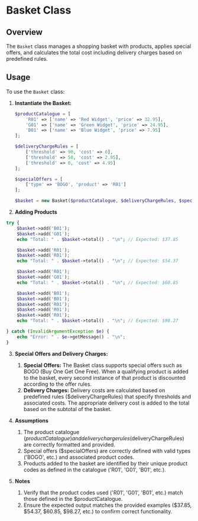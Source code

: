 # Basket Class

## Overview

The `Basket` class manages a shopping basket with products, applies special offers, and calculates the total cost including delivery charges based on predefined rules.

## Usage

To use the `Basket` class:

1. **Instantiate the Basket:**
   ```php
   $productCatalogue = [
       'R01' => ['name' => 'Red Widget', 'price' => 32.95],
       'G01' => ['name' => 'Green Widget', 'price' => 24.95],
       'B01' => ['name' => 'Blue Widget', 'price' => 7.95]
   ];

   $deliveryChargeRules = [
       ['threshold' => 90, 'cost' => 0],
       ['threshold' => 50, 'cost' => 2.95],
       ['threshold' => 0, 'cost' => 4.95]
   ];

   $specialOffers = [
       ['type' => 'BOGO', 'product' => 'R01']
   ];

   $basket = new Basket($productCatalogue, $deliveryChargeRules, $specialOffers);
   
2. **Adding Products**
```php
try {
    $basket->add('B01');
    $basket->add('G01');
    echo "Total: " . $basket->total() . "\n"; // Expected: $37.85

    $basket->add('R01');
    $basket->add('R01');
    echo "Total: " . $basket->total() . "\n"; // Expected: $54.37

    $basket->add('R01');
    $basket->add('G01');
    echo "Total: " . $basket->total() . "\n"; // Expected: $60.85

    $basket->add('B01');
    $basket->add('B01');
    $basket->add('R01');
    $basket->add('R01');
    $basket->add('R01');
    echo "Total: " . $basket->total() . "\n"; // Expected: $98.27

} catch (InvalidArgumentException $e) {
    echo "Error: " . $e->getMessage() . "\n";
}
```
3. **Special Offers and Delivery Charges:**
   1. **Special Offers:** The Basket class supports special offers such as BOGO (Buy One Get One Free). When a qualifying product is added to the basket, every second instance of that product is discounted according to the offer rules.
   2. **Delivery Charges:** Delivery costs are calculated based on predefined rules ($deliveryChargeRules) that specify thresholds and associated costs. The appropriate delivery cost is added to the total based on the subtotal of the basket.

4. **Assumptions**
   1. The product catalogue ($productCatalogue) and delivery charge rules ($deliveryChargeRules) are correctly formatted and provided.
   2. Special offers ($specialOffers) are correctly defined with valid types ('BOGO', etc.) and associated product codes.
   3. Products added to the basket are identified by their unique product codes as defined in the catalogue ('R01', 'G01', 'B01', etc.).

5. **Notes**
   1. Verify that the product codes used ('R01', 'G01', 'B01', etc.) match those defined in the $productCatalogue.
   2. Ensure the expected output matches the provided examples ($37.85, $54.37, $60.85, $98.27, etc.) to confirm correct functionality.

